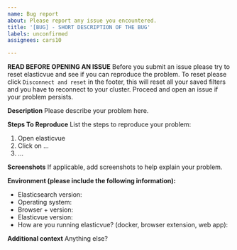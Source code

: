 ```yaml
---
name: Bug report
about: Please report any issue you encountered.
title: '[BUG] - SHORT DESCRIPTION OF THE BUG'
labels: unconfirmed
assignees: cars10

---
```

**READ BEFORE OPENING AN ISSUE**
Before you submit an issue please try to reset elasticvue and see if you can reproduce the problem.
To reset please click `Disconnect and reset` in the footer, this will reset all your saved filters and you have to reconnect to your cluster.
Proceed and open an issue if your problem persists.


**Description**
Please describe your problem here.

**Steps To Reproduce**
List the steps to reproduce your problem:
1. Open elasticvue
2. Click on ...
3. ...

**Screenshots**
If applicable, add screenshots to help explain your problem.

**Environment (please include the following information):**
* Elasticsearch version:
* Operating system:
* Browser + version:
* Elasticvue version:
* How are you running elasticvue? (docker, browser extension, web app):

**Additional context**
Anything else?
